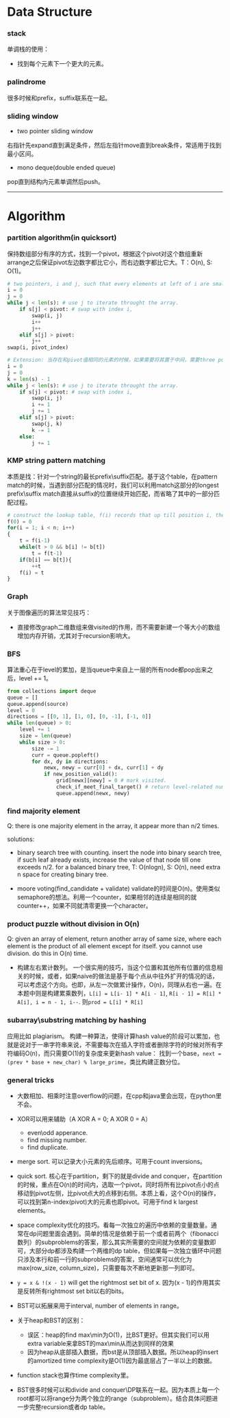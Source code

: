 # Data Structure

### stack

单调栈的使用：
- 找到每个元素下一个更大的元素。

### palindrome

很多时候和prefix，suffix联系在一起。

### sliding window

- two pointer sliding window

右指针先expand直到满足条件，然后左指针move直到break条件，常适用于找到最小区间。

- mono deque(double ended queue)

pop直到结构内元素单调然后push。

---

# Algorithm

### partition algorithm(in quicksort)
保持数组部分有序的方式，找到一个pivot，根据这个pivot对这个数组重新arrange之后保证pivot左边数字都比它小，而右边数字都比它大。T：O(n), S: O(1)。
```python
# two pointers, i and j, such that every elements at left of i are smaller than pivot, which gives that the elements between i and j are larger than the pivot. and finally swap the pivot with the index i position to yield the correct partition.
i = 0
j = 0
while j < len(s): # use j to iterate throught the array.
	if s[j] < pivot: # swap with index i, 
    	swap(i, j)
        i++
        j++
    elif s[j] > pivot:
    	j++
swap(i, pivot_index)

# Extension: 当存在和pivot值相同的元素的时候，如果需要将其置于中间，需要three pointers，多引入一个pointer k指向数组的最后，然后每当有元素大于pivot的时候，和k位置交换元素，同样利用j来遍历数组，保证小于i位置的都比pivot小，大于k位置的都比pivot大。
i = 0
j = 0
k = len(s) - 1
while j < len(s): # use j to iterate throught the array.
	if s[j] < pivot: # swap with index i, 
    	swap(i, j)
        i += 1
        j += 1
    elif s[j] > pivot:
    	swap(j, k)
        k -= 1
	else:
    	j += 1
```

### KMP string pattern matching

本质是找：针对一个string的最长prefix\suffix匹配。基于这个table，在pattern match的时候，当遇到部分匹配的情况时，我们可以利用match这部分的longest prefix\suffix match直接从suffix的位置继续开始匹配，而省略了其中的一部分匹配过程。
```python
# construct the lookup table, f(i) records that up till position i, the length of the longest prefix\suffix match.
f(0) = 0
for(i = 1; i < n; i++)
{
    t = f(i-1)
    while(t > 0 && b[i] != b[t])
        t = f(t-1)
    if(b[i] == b[t]){
        ++t
    f(i) = t
}
```

### Graph

关于图像遍历的算法常见技巧：
- 直接修改graph二维数组来做visited的作用，而不需要新建一个等大小的数组增加内存开销，尤其对于recursion影响大。

### BFS
算法重心在于level的累加，是当queue中来自上一层的所有node都pop出来之后，level += 1。
```python
from collections import deque
queue = []
queue.append(source)
level = 0
directions = [[0, 1], [1, 0], [0, -1], [-1, 0]]
while len(queue) > 0:
	level += 1
    size = len(queue)
    while size > 0:
    	size -= 1
        curr = queue.popleft()
        for dx, dy in directions:
        	newx, newy = curr[0] + dx, curr[1] + dy
            if new_position_valid():
            	grid[newx][newy] = 0 # mark visited.
                check_if_meet_final_target() # return level-related number.
                queue.append(newx, newy)
```

### find majority element

Q: there is one majority element in the array, it appear more than n/2 times. 

solutions:

- binary search tree with counting. 
insert the node into binary search tree, if such leaf already exists, increase the value of that node till one exceeds n/2. for a balanced binary tree, T: O(nlogn), S: O(n), need extra n space for creating binary tree.

- moore voting(find_candidate + validate)
validate的时间是O(n)。使用类似semaphore的想法。利用一个counter，如果相邻的连续是相同的就counter++，如果不同就清零更换一个character。

### product puzzle without division in O(n)

Q: given an array of element, return another array of same size, where each element is the product of all element except for itself. you cannot use division. do this in O(n) time.

- 构建左右累计数列。
一个很实用的技巧，当这个位置和其他所有位置的信息相关的时候，或者，如果naive的做法是基于每个点从中往外扩开的情况的话，可以考虑这个方向。也即，从左一次做累计操作，O(n)，同理从右也一遍。在本题中则是构建累乘数列，`L[i] = L[i- 1] * A[i - 1]`, `R[i - 1] = R[i] * A[i], i = n - 1, i--`. 则`prod = L[i] * R[i]`

### subarray\substring matching by hashing

应用比如 plagiarism。
构建一种算法，使得计算hash value的阶段可以累加，也就是说对于一串字符串来说，不需要每次在插入字符或者删除字符的时候对所有字符编码O(n)，而只需要O(1)的复杂度来更新hash value：
找到一个base，`next = (prev * base + new_char) % large_prime`，类比构建正数分位。


### general tricks

- 大数相加、相乘时注意overflow的问题，在cpp和java里会出现，在python里不会。

- XOR可以用来辅助（A XOR A = 0; A XOR 0 = A）
  - even\odd apperance.
  - find missing number.
  - find duplicate.
  
- merge sort. 可以记录大小元素的先后顺序。可用于count inversions。

- quick sort. 核心在于partition，剩下的就是divide and conquer，在partition的时候，重点在O(n)的时间内，选取一个pivot，同时将所有比pivot点小的点移动到pivot左侧，比pivot点大的点移到右侧。本质上看，这个O(n)的操作，可以找到第n-index(pivot)大的元素也即pivot。可用于find k largest elements。

- space complexity优化的技巧。看每一次独立的遍历中依赖的变量数量。通常在dp问题里面会遇到。简单的情况是依赖于前一个或者前两个（fibonacci数列）的subproblems的答案，那么其实所需要的空间就为依赖的变量数即可，大部分dp都涉及构建一个两维的dp table，但如果每一次独立循环中问题只涉及本行和前一行的subproblems的答案，空间通常可以优化为max(row_size, column_size)，只需要每次不断地更新那一列即可。

- `y = x & !(x - 1)` will get the rightmost set bit of x. 因为(x - 1)的作用其实是反转所有rightmost set bit以右的bits。

- BST可以拓展来用于interval, number of elements in range。

- 关于heap和BST的区别：
  - 误区：heap的find max\min为O(1)，比BST更好。但其实我们可以用extra variable来拿BST的max\min从而达到同样的效果
  - 因为heap从底部插入数据，而bst是从顶部插入数据。所以heap的insert的amortized time complexity是O(1)因为最底层占了一半以上的数据。
  
- function stack也算作time complexity里。
- BST很多时候可以和divide and conquer\DP联系在一起。因为本质上每一个root都可以将range分为两个独立的range（subproblem）。结合具体问题进一步完整recursion或者dp table。
